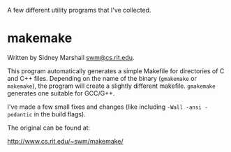 A few different utility programs that I've collected.

makemake
========

Written by Sidney Marshall <swm@cs.rit.edu>.

This program automatically generates a simple Makefile for directories
of C and C++ files.  Depending on the name of the binary (`gmakemake` or
`makemake`), the program will create a slightly different makefile.
`gmakemake` generates one suitable for GCC/G++.

I've made a few small fixes and changes (like including
`-Wall -ansi -pedantic` in the build flags).

The original can be found at:

http://www.cs.rit.edu/~swm/makemake/
